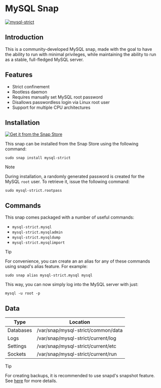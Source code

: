 # MySQL Snap
[![mysql-strict](https://snapcraft.io/mysql-strict/badge.svg)](https://snapcraft.io/mysql-strict)

## Introduction

This is a community-developed MySQL snap, made with the goal to have the ability to run with minimal privileges, while maintaining the ability to run as a stable, full-fledged MySQL server.

## Features
- Strict confinement
- Rootless daemon
- Requires manually set MySQL root password
- Disallows passwordless login via Linux root user
- Support for multiple CPU architectures

## Installation
[![Get it from the Snap Store](https://snapcraft.io/static/images/badges/en/snap-store-black.svg)](https://snapcraft.io/mysql-strict)

This snap can be installed from the Snap Store using the following command:

    sudo snap install mysql-strict

> [!NOTE]
> During installation, a randomly generated password is created for the MySQL `root` user. To retrieve it, issue the following command:

    sudo mysql-strict.rootpass

## Commands

This snap comes packaged with a number of useful commands:
- `mysql-strict.mysql`
- `mysql-strict.mysqladmin`
- `mysql-strict.mysqldump`
- `mysql-strict.mysqlimport`

> [!TIP]
> For convenience, you can create an an alias for any of these commands using snapd's alias feature. For example:

    sudo snap alias mysql-strict.mysql mysql

This way, you can now simply log into the MySQL server with just:

    mysql -u root -p

## Data

| Type            | Location                                |
|-----------------|-----------------------------------------|
|Databases        |/var/snap/mysql-strict/common/data   |
|Logs             |/var/snap/mysql-strict/current/log       |
|Settings         |/var/snap/mysql-strict/current/etc       |
|Sockets          |/var/snap/mysql-strict/current/run       |

> [!TIP]
> For creating backups, it is recommended to use snapd's snapshot feature. See [here](https://snapcraft.io/docs/snapshots) for more details.
